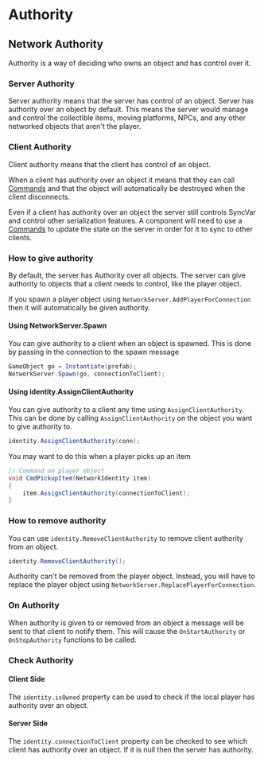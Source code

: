 # Authority

## Network Authority <a href="#network-authority" id="network-authority"></a>

Authority is a way of deciding who owns an object and has control over it.

### Server Authority <a href="#server-authority" id="server-authority"></a>

Server authority means that the server has control of an object. Server has authority over an object by default. This means the server would manage and control the collectible items, moving platforms, NPCs, and any other networked objects that aren't the player.

### Client Authority <a href="#client-authority" id="client-authority"></a>

Client authority means that the client has control of an object.

When a client has authority over an object it means that they can call [Commands](communications/remote-actions.md#commands) and that the object will automatically be destroyed when the client disconnects.

Even if a client has authority over an object the server still controls SyncVar and control other serialization features. A component will need to use a [Commands](communications/remote-actions.md#commands) to update the state on the server in order for it to sync to other clients.

### How to give authority <a href="#how-to-give-authority" id="how-to-give-authority"></a>

By default, the server has Authority over all objects. The server can give authority to objects that a client needs to control, like the player object.

If you spawn a player object using `NetworkServer.AddPlayerForConnection` then it will automatically be given authority.

#### Using NetworkServer.Spawn <a href="#using-networkserverspawn" id="using-networkserverspawn"></a>

You can give authority to a client when an object is spawned. This is done by passing in the connection to the spawn message

```csharp
GameObject go = Instantiate(prefab);
NetworkServer.Spawn(go, connectionToClient);
```

#### Using identity.AssignClientAuthority <a href="#using-identityassignclientauthority" id="using-identityassignclientauthority"></a>

You can give authority to a client any time using `AssignClientAuthority`. This can be done by calling `AssignClientAuthority` on the object you want to give authority to.

```csharp
identity.AssignClientAuthority(conn);
```

You may want to do this when a player picks up an item

```csharp
// Command on player object
void CmdPickupItem(NetworkIdentity item)
{
    item.AssignClientAuthority(connectionToClient); 
}
```

### How to remove authority <a href="#how-to-remove-authority" id="how-to-remove-authority"></a>

You can use `identity.RemoveClientAuthority` to remove client authority from an object.

```csharp
identity.RemoveClientAuthority();
```

Authority can't be removed from the player object. Instead, you will have to replace the player object using `NetworkServer.ReplacePlayerForConnection`.

### On Authority <a href="#on-authority" id="on-authority"></a>

When authority is given to or removed from an object a message will be sent to that client to notify them. This will cause the `OnStartAuthority` or `OnStopAuthority` functions to be called.

### Check Authority <a href="#check-authority" id="check-authority"></a>

#### Client Side <a href="#client-side" id="client-side"></a>

The `identity.isOwned` property can be used to check if the local player has authority over an object.

#### Server Side <a href="#server-side" id="server-side"></a>

The `identity.connectionToClient` property can be checked to see which client has authority over an object. If it is null then the server has authority.
